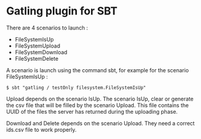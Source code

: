 Gatling plugin for SBT 
=======================

There are 4 scenarios to launch : 
- FileSystemIsUp
- FileSystemUpload
- FileSystemDownload
- FileSystemDelete

A scenario is launch using the command sbt, for example for the scenario FileSystemIsUp : 

``` shell
$ sbt "gatling / testOnly filesystem.FileSystemIsUp"
```

Upload depends on the scenario IsUp.
The scenario IsUp, clear or generate the csv file that will be filled by the scenario Upload.
This file contains the UUID of the files the server has returned during the uploading phase.

Download and Delete depends on the scenario Upload.
They need a correct ids.csv file to work properly.
